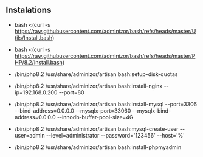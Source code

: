 ## Instalations

- bash <(curl -s https://raw.githubusercontent.com/adminizor/bash/refs/heads/master/Utils/Install.bash)
- bash <(curl -s https://raw.githubusercontent.com/adminizor/bash/refs/heads/master/PHP/8.2/Install.bash)

- /bin/php8.2 /usr/share/adminizor/artisan bash:setup-disk-quotas
- /bin/php8.2 /usr/share/adminizor/artisan bash:install-nginx --ip=192.168.0.200 --port=80
- /bin/php8.2 /usr/share/adminizor/artisan bash:install-mysql --port=3306 --bind-address=0.0.0.0 --mysqlx-port=33060 --mysqlx-bind-address=0.0.0.0 --innodb-buffer-pool-size=4G
- /bin/php8.2 /usr/share/adminizor/artisan bash:mysql-create-user --user=admin --level=administrator --password='123456' --host='%'
- /bin/php8.2 /usr/share/adminizor/artisan bash:install-phpmyadmin
